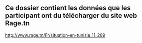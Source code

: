 ## Ce dossier contient les données que les participant ont du télécharger du site web Rage.tn
http://www.rage.tn/Fr/situation-en-tunisie_11_269
